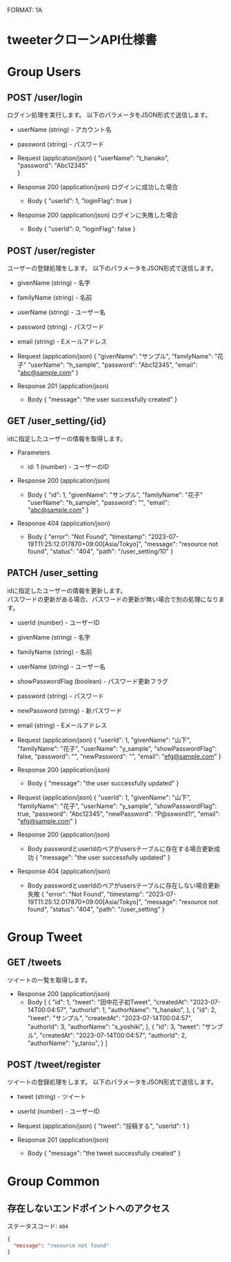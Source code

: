 FORMAT: 1A
# tweeterクローンAPI仕様書

# Group Users

## POST /user/login
ログイン処理を実行します。
以下のパラメータをJSON形式で送信します。

+ userName (string) - アカウント名
+ password (string) - パスワード

+ Request (application/json)
        {
          "userName": "t_hanako",    
          "password": "Abc12345"    
        }    

+ Response 200 (application/json)
  ログインに成功した場合
  + Body
    {
      "userId": 1,
      "loginFlag": true
    }

+ Response 200 (application/json)
  ログインに失敗した場合
  + Body
    {
      "userId": 0,
      "loginFlag": false
    }

## POST /user/register
ユーザーの登録処理をします。
以下のパラメータをJSON形式で送信します。

+ givenName (string) - 名字
+ familyName (string) - 名前
+ userName (string) - ユーザー名
+ password (string) - パスワード
+ email (string) - Eメールアドレス

+ Request (application/json)
  {
    "givenName": "サンプル",
    "familyName": "花子"
    "userName": "h_sample",
    "password": "Abc12345",
    "email": "abc@sample.com"
  }

+ Response 201 (application/json)
  + Body
    {
      "message": "the user successfully created"
    }


## GET /user_setting/{id}
idに指定したユーザーの情報を取得します。
+ Parameters
  + id: 1 (number) - ユーザーのID

+ Response 200 (application/json)
  + Body
    {
      "id": 1,
      "givenName": "サンプル",
      "familyName": "花子"
      "userName": "h_sample",
      "password": "",
      "email": "abc@sample.com"
    }

+ Response 404 (application/json)
  + Body
    {
      "error": "Not Found",
      "timestamp": "2023-07-19T11:25:12.017870+09:00\[Asia/Tokyo\]",
      "message": "resource not found",
      "status": "404",
      "path": "/user_setting/10"
    }

## PATCH /user_setting
idに指定したユーザーの情報を更新します。<br>
パスワードの更新がある場合、パスワードの更新が無い場合で別の処理になります。

+ userId (number) - ユーザーID
+ givenName (string) - 名字
+ familyName (string) - 名前
+ userName (string) - ユーザー名
+ showPasswordFlag (boolean) - パスワード更新フラグ
+ password (string) - パスワード
+ newPassword (string) - 新パスワード
+ email (string) - Eメールアドレス

+ Request (application/json)
  {
    "userId": 1,
    "givenName": "山下",
    "familyName": "花子",
    "userName": "y_sample",
    "showPasswordFlag": false,
    "password": "",
    "newPassword": "",
    "email": "efg@sample.com"
  }

+ Response 200 (application/json)
  + Body
    {
      "message": "the user successfully updated"
    }

+ Request (application/json)
  {
    "userId": 1,
    "givenName": "山下",
    "familyName": "花子",
    "userName": "y_sample",
    "showPasswordFlag": true,
    "password": "Abc12345",
    "newPassword": "P@ssword1!",
    "email": "efg@sample.com"
  }

+ Response 200 (application/json)
  + Body
    passwordとuserIdのペアがusersテーブルに存在する場合更新成功
    {
      "message": "the user successfully updated"
    }

+ Response 404 (application/json)
  + Body
    passwordとuserIdのペアがusersテーブルに存在しない場合更新失敗
    {
      "error": "Not Found",
      "timestamp": "2023-07-19T11:25:12.017870+09:00\[Asia/Tokyo\]",
      "message": "resource not found",
      "status": "404",
      "path": "/user_setting"
    }

# Group Tweet
## GET /tweets
ツイートの一覧を取得します。

+ Response 200 (application/json)
  + Body
    \[
      {
        "id": 1,
        "tweet": "田中花子初Tweet",
        "createdAt": "2023-07-14T00:04:57",
        "authorId": 1,
        "authorName": "t_hanako",
      },
      {
        "id": 2,
        "tweet": "サンプル",
        "createdAt": "2023-07-14T00:04:57",
        "authorId": 3,
        "authorName": "s_yoshiki",
      },
      {
        "id": 3,
        "tweet": "サンプル",
        "createdAt": "2023-07-14T00:04:57",
        "authorId": 2,
        "authorName": "y_tarou",
      }
    \]

## POST /tweet/register
ツイートの登録処理をします。
以下のパラメータをJSON形式で送信します。

+ tweet (string) - ツイート
+ userId (number) - ユーザーID

+ Request (application/json)
  {
    "tweet": "投稿する",
    "userId": 1
  }

+ Response 201 (application/json)
  + Body
    {
      "message": "the tweet successfully created"
    }

# Group Common

## 存在しないエンドポイントへのアクセス
ステータスコード: `404`
```json
{
  "message": "resource not found"
}
```
